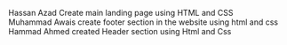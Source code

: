 Hassan Azad
Create main landing page using HTML and CSS<br/>
Muhammad Awais
create footer section in the website using html and css
Hammad Ahmed created Header section using Html and Css
